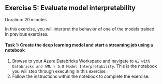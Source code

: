 ## Exercise 5: Evaluate model interpretability

Duration: 20 minutes

In this exercise, you will interpret the behavior of one of the models trained in previous exercises.

#### Task 1: Create the deep learning model and start a streaming job using a notebook

1. Browse to your Azure Databricks Workspace and navigate to `AI with Databricks and AML \ 5.0 Model Interpretability`. This is the notebook you will step through executing in this exercise.
2. Follow the instructions within the notebook to complete the exercise.

